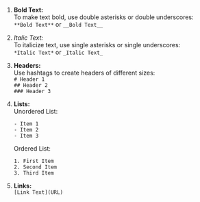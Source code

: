 
1. **Bold Text:**  
   To make text bold, use double asterisks or double underscores:  
   `**Bold Text**` or `__Bold Text__`

2. *Italic Text:*  
   To italicize text, use single asterisks or single underscores:  
   `*Italic Text*` or `_Italic Text_`

3. **Headers:**  
   Use hashtags to create headers of different sizes:  
   `# Header 1`  
   `## Header 2`  
   `### Header 3`

4. **Lists:**  
   Unordered List:  
   ```
   - Item 1
   - Item 2
   - Item 3
   ```

   Ordered List:  
   ```
   1. First Item
   2. Second Item
   3. Third Item
   ```

5. **Links:**  
   `[Link Text](URL)`
